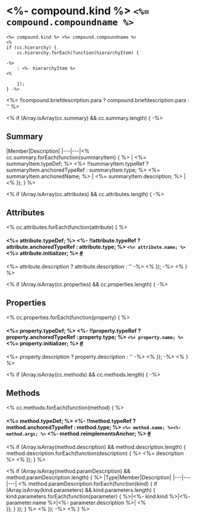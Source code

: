 # <%- compound.kind %> `<%= compound.compoundname %>`

```
<%= compound.kind %> <%= compound.compoundname %>
<%  
if (cc.hierarchy) { 
    cc.hierarchy.forEach(function(hierarchyItem) { 
    
-%>
    : <%- hierarchyItem %>
<%

    });
} -%> 
```

<%= !!compound.briefdescription.para ? compound.briefdescription.para : '' %>

<% if (Array.isArray(cc.summary) && cc.summary.length) { -%>
## Summary

|Member|Description|
|---|---|<%  
    cc.summary.forEach(function(summaryItem) {
        %>
        | <%= summaryItem.typeDef; %> <%= !!summaryItem.typeRef ? summaryItem.anchoredTypeRef : summaryItem.type; %> <%= summaryItem.anchoredName; %> | <%= summaryItem.description; %> |<% 
    }); 
} %>


<% if (Array.isArray(cc.attributes) && cc.attributes.length) { -%>
## Attributes

<% cc.attributes.forEach(function(attribute) { %>
#### <%= attribute.typeDef; %> <%- !!attribute.typeRef ? attribute.anchoredTypeRef : attribute.type; %> `<%= attribute.name; %>` <%= attribute.initializer; %> <a id='<%- attribute.anchor %>' href='#<%- attribute.anchor %>'>#</a>
<%= attribute.description ? attribute.description : '' -%>
<% }); -%>
<% } %>


<% if (Array.isArray(cc.properties) && cc.properties.length) { -%>
## Properties

<% cc.properties.forEach(function(property) { %>
#### <%= property.typeDef; %> <%- !!property.typeRef ? property.anchoredTypeRef : property.type; %> `<%= property.name; %>` <%= property.initializer; %> <a id='<%- property.anchor %>' href='#<%- property.anchor %>'>#</a>
<%= property.description ? property.description : '' -%>
<% }); -%>
<% } %>


<% if (Array.isArray(cc.methods) && cc.methods.length) { -%>
## Methods

<% cc.methods.forEach(function(method) { %>
#### <%= method.typeDef; %> <%- !!method.typeRef ? method.anchoredTypeRef : method.type; %> `<%= method.name; %><%- method.args; %>` <%- method.reimplementsAnchor; %> <a id='<%- method.anchor %>' href='#<%- method.anchor %>'>#</a>

<% 
if (Array.isArray(method.description) && method.description.length) { 
    method.description.forEach(function(description) {
        %>
<%= description %>
        <% 
    });
}
%>


<% 
if (Array.isArray(method.paramDescription) && method.paramDescription.length) { 
%>
|Type|Member|Description|
|---|---|---|
<%
    method.paramDescription.forEach(function(kind) {
        if (Array.isArray(kind.parameters) && kind.parameters.length) {
            kind.parameters.forEach(function(parameter) {
                %>|<%- kind.kind %>|<%- parameter.name %>|<%- parameter.description %>|
                <%                
            });
        }
    });
} 
%>
<% }); -%>
<% } %>
